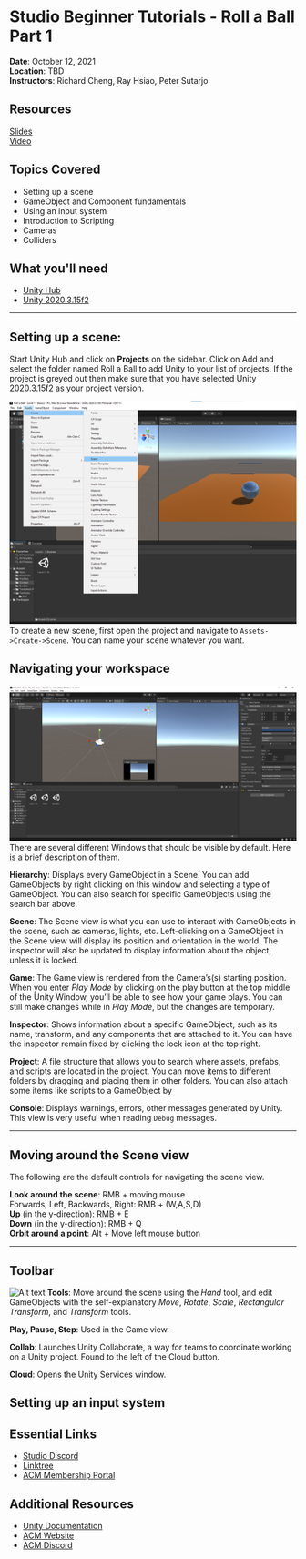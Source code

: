 # Studio Beginner Tutorials - Roll a Ball Part 1

**Date**: October 12, 2021<br>
**Location**: TBD<br>
**Instructors**: Richard Cheng, Ray Hsiao, Peter Sutarjo

## Resources
[Slides](https://docs.google.com/presentation/d/1jJV7GuUdXfJm5YG7ruv3OJBBqoY1VfJ1LB5PPNmsd1w/edit?usp=sharing)<br>
[Video]()<br>

## Topics Covered
* Setting up a scene
* GameObject and Component fundamentals
* Using an input system
* Introduction to Scripting
* Cameras
* Colliders

## What you'll need
* [Unity Hub](https://unity.com/download)
* [Unity 2020.3.15f2](https://unity3d.com/unity/qa/lts-releases)
---
## Setting up a scene:
Start Unity Hub and click on **Projects** on the sidebar. Click on Add and select the folder named Roll a Ball to add Unity to your list of projects. If the project is greyed out then make sure that you have selected Unity 2020.3.15f2 as your project version.
 
![ScreenShot](Screenshots/image1.png)
To create a new scene, first open the project and navigate to ```Assets->Create->Scene```. You can name your scene whatever you want.
 
## Navigating your workspace
![ScreenShot](Screenshots/image2.PNG)
There are several different Windows that should be visible by default. Here is a brief description of them.
 
**Hierarchy**: Displays every GameObject in a Scene. You can add GameObjects by right clicking on this window and selecting a type of GameObject. You can also search for specific GameObjects using the search bar above.<br>
 
**Scene**: The Scene view is what you can use to interact with GameObjects in the scene, such as cameras, lights, etc. Left-clicking on a GameObject in the Scene view will display its position and orientation in the world. The inspector will also be updated to display information about the object, unless it is locked.
 
**Game**: The Game view is rendered from the Camera’s(s) starting position. When you enter *Play Mode* by clicking on the play button at the top middle of the Unity Window, you’ll be able to see how your game plays. You can still make changes while in *Play Mode*, but the changes are temporary.
 
**Inspector**: Shows information about a specific GameObject, such as its name, transform, and any components that are attached to it. You can have the inspector remain fixed by clicking the lock icon at the top right.
 
**Project**: A file structure that allows you to search where assets, prefabs, and scripts are located in the project. You can move items to different folders by dragging and placing them in other folders. You can also attach some items like scripts to a GameObject by 
 
**Console**: Displays warnings, errors, other messages generated by Unity. This view is very useful when reading ```Debug``` messages.

---

## Moving around the Scene view
The following are the default controls for navigating the scene view.

**Look around the scene**: RMB + moving mouse <br>
Forwards, Left, Backwards, Right:  RMB + (W,A,S,D) <br>
**Up** (in the y-direction): RMB + E <br>
**Down** (in the y-direction): RMB + Q <br>
**Orbit around a point**: Alt + Move left mouse button
 
 ---

## Toolbar
![Alt text](https://docs.unity3d.com/uploads/Main/ToolbarCallout.png)
**Tools**: Move around the scene using the *Hand* tool, and edit GameObjects with the self-explanatory *Move*, *Rotate*, *Scale*, *Rectangular Transform*, and *Transform* tools.
 
**Play, Pause, Step**: Used in the Game view.
 
**Collab**: Launches Unity Collaborate, a way for teams to coordinate working on a Unity project. Found to the left of the Cloud button.
 
**Cloud**: Opens the Unity Services window.
 
## Setting up an input system
 
 
## Essential Links
- [Studio Discord](https://discord.com/invite/bBk2Mcw)
- [Linktree](https://linktr.ee/acmstudio)
- [ACM Membership Portal](https://members.uclaacm.com/)
## Additional Resources
- [Unity Documentation](https://docs.unity3d.com/Manual/index.html)
- [ACM Website](https://www.uclaacm.com/)
- [ACM Discord](https://discord.com/invite/eWmzKsY)
